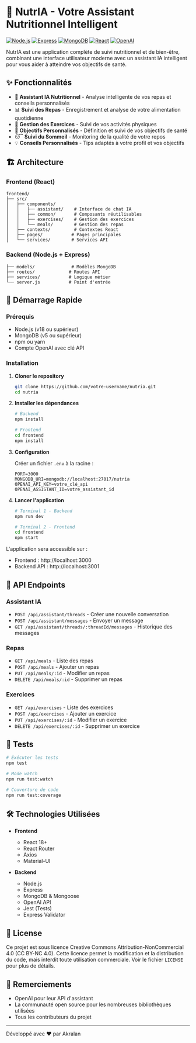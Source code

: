 # 🥗 NutrIA - Votre Assistant Nutritionnel Intelligent

[![Node.js](https://img.shields.io/badge/Node.js-v18+-green.svg)](https://nodejs.org/)
[![Express](https://img.shields.io/badge/Express-v4.18-blue.svg)](https://expressjs.com/)
[![MongoDB](https://img.shields.io/badge/MongoDB-v5+-green.svg)](https://www.mongodb.com/)
[![React](https://img.shields.io/badge/React-v18+-blue.svg)](https://reactjs.org/)
[![OpenAI](https://img.shields.io/badge/OpenAI-API-orange.svg)](https://openai.com/)

NutrIA est une application complète de suivi nutritionnel et de bien-être, combinant une interface utilisateur moderne avec un assistant IA intelligent pour vous aider à atteindre vos objectifs de santé.

## ✨ Fonctionnalités

- 🤖 **Assistant IA Nutritionnel** - Analyse intelligente de vos repas et conseils personnalisés
- 📊 **Suivi des Repas** - Enregistrement et analyse de votre alimentation quotidienne
- 💪 **Gestion des Exercices** - Suivi de vos activités physiques
- 🎯 **Objectifs Personnalisés** - Définition et suivi de vos objectifs de santé
- 😴 **Suivi du Sommeil** - Monitoring de la qualité de votre repos
- 💡 **Conseils Personnalisés** - Tips adaptés à votre profil et vos objectifs

## 🏗️ Architecture

### Frontend (React)
```
frontend/
├── src/
│   ├── components/
│   │   ├── assistant/    # Interface de chat IA
│   │   ├── common/       # Composants réutilisables
│   │   ├── exercises/    # Gestion des exercices
│   │   └── meals/        # Gestion des repas
│   ├── contexts/         # Contextes React
│   ├── pages/           # Pages principales
│   └── services/        # Services API
```

### Backend (Node.js + Express)
```
├── models/              # Modèles MongoDB
├── routes/             # Routes API
├── services/           # Logique métier
└── server.js           # Point d'entrée
```

## 🚀 Démarrage Rapide

### Prérequis

- Node.js (v18 ou supérieur)
- MongoDB (v5 ou supérieur)
- npm ou yarn
- Compte OpenAI avec clé API

### Installation

1. **Cloner le repository**
   ```bash
   git clone https://github.com/votre-username/nutria.git
   cd nutria
   ```

2. **Installer les dépendances**
   ```bash
   # Backend
   npm install
   
   # Frontend
   cd frontend
   npm install
   ```

3. **Configuration**
   
   Créer un fichier `.env` à la racine :
   ```env
   PORT=3000
   MONGODB_URI=mongodb://localhost:27017/nutria
   OPENAI_API_KEY=votre_clé_api
   OPENAI_ASSISTANT_ID=votre_assistant_id
   ```

4. **Lancer l'application**
   ```bash
   # Terminal 1 - Backend
   npm run dev
   
   # Terminal 2 - Frontend
   cd frontend
   npm start
   ```

L'application sera accessible sur :
- Frontend : http://localhost:3000
- Backend API : http://localhost:3001

## 🔌 API Endpoints

### Assistant IA
- `POST /api/assistant/threads` - Créer une nouvelle conversation
- `POST /api/assistant/messages` - Envoyer un message
- `GET /api/assistant/threads/:threadId/messages` - Historique des messages

### Repas
- `GET /api/meals` - Liste des repas
- `POST /api/meals` - Ajouter un repas
- `PUT /api/meals/:id` - Modifier un repas
- `DELETE /api/meals/:id` - Supprimer un repas

### Exercices
- `GET /api/exercises` - Liste des exercices
- `POST /api/exercises` - Ajouter un exercice
- `PUT /api/exercises/:id` - Modifier un exercice
- `DELETE /api/exercises/:id` - Supprimer un exercice

## 🧪 Tests

```bash
# Exécuter les tests
npm test

# Mode watch
npm run test:watch

# Couverture de code
npm run test:coverage
```

## 🛠️ Technologies Utilisées

- **Frontend**
  - React 18+
  - React Router
  - Axios
  - Material-UI

- **Backend**
  - Node.js
  - Express
  - MongoDB & Mongoose
  - OpenAI API
  - Jest (Tests)
  - Express Validator

## 📝 License

Ce projet est sous licence Creative Commons Attribution-NonCommercial 4.0 (CC BY-NC 4.0). Cette licence permet la modification et la distribution du code, mais interdit toute utilisation commerciale. Voir le fichier `LICENSE` pour plus de détails.

## 🙏 Remerciements

- OpenAI pour leur API d'assistant
- La communauté open source pour les nombreuses bibliothèques utilisées
- Tous les contributeurs du projet

---

Développé avec ❤️ par Akralan
